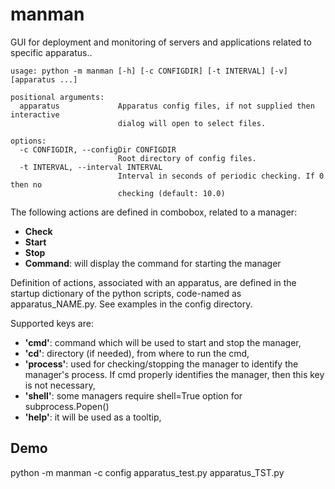 # manman
GUI for deployment and monitoring of servers and applications related to specific apparatus..<br>
```
usage: python -m manman [-h] [-c CONFIGDIR] [-t INTERVAL] [-v] [apparatus ...]

positional arguments:
  apparatus             Apparatus config files, if not supplied then interactive
                        dialog will open to select files.

options:
  -c CONFIGDIR, --configDir CONFIGDIR
                        Root directory of config files.
  -t INTERVAL, --interval INTERVAL
                        Interval in seconds of periodic checking. If 0 then no
                        checking (default: 10.0)
```
The following actions are defined in combobox, related to a manager:
  - **Check**
  - **Start**
  - **Stop**
  - **Command**: will display the command for starting the manager

Definition of actions, associated with an apparatus, are defined in the 
startup dictionary of the python scripts, code-named as apparatus_NAME.py. See examples in the config directory.

Supported keys are:
  - **'cmd'**: command which will be used to start and stop the manager,
  - **'cd'**:   directory (if needed), from where to run the cmd,
  - **'process'**: used for checking/stopping the manager to identify 
     the manager's process. If cmd properly identifies the 
     manager, then this key is not necessary,
  - **'shell'**: some managers require shell=True option for subprocess.Popen()
  - **'help'**: it will be used as a tooltip,

## Demo
  python -m manman -c config apparatus_test.py apparatus_TST.py

